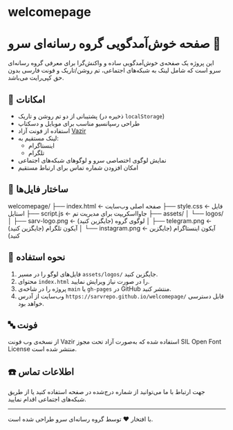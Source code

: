 # welcomepage
# صفحه خوش‌آمدگویی گروه رسانه‌ای سرو 🌿

این پروژه یک صفحه‌ی خوش‌آمدگویی ساده و واکنش‌گرا برای معرفی گروه رسانه‌ای سرو است که شامل لینک به شبکه‌های اجتماعی، تم روشن/تاریک و فونت فارسی بدون حق کپی‌رایت می‌باشد.

## 🎨 امکانات

- پشتیبانی از دو تم روشن و تاریک (ذخیره در `localStorage`)
- طراحی رسپانسیو مناسب برای موبایل و دسکتاپ
- استفاده از فونت آزاد [Vazir](https://github.com/rastikerdar/vazir-font)
- لینک مستقیم به:
  - اینستاگرام
  - تلگرام
- نمایش لوگوی اختصاصی سرو و لوگوهای شبکه‌های اجتماعی
- امکان افزودن شماره تماس برای ارتباط مستقیم

## 📁 ساختار فایل‌ها

welcomepage/
├── index.html ← صفحه اصلی وب‌سایت
├── style.css ← فایل استایل
├── script.js ← جاوااسکریپت برای مدیریت تم
├── assets/
│ └── logos/
│ ├── sarv-logo.png ← لوگوی گروه (جایگزین کنید)
│ ├── telegram.png ← آیکون تلگرام (جایگزین کنید)
│ └── instagram.png ← آیکون اینستاگرام (جایگزین کنید)


## 📝 نحوه استفاده

1. فایل‌های لوگو را در مسیر `assets/logos/` جایگزین کنید.
2. محتوای `index.html` را در صورت نیاز ویرایش نمایید.
3. پروژه را در شاخه‌ی `main` یا `gh-pages` در GitHub منتشر کنید.
4. وب‌سایت از آدرس `https://sarvrepo.github.io/welcomepage/` قابل دسترسی خواهد بود.

## 🔤 فونت

از نسخه‌ی وب فونت Vazir استفاده شده که به‌صورت آزاد تحت مجوز SIL Open Font License منتشر شده است.

## ☎️ اطلاعات تماس

جهت ارتباط با ما می‌توانید از شماره درج‌شده در صفحه استفاده کنید یا از طریق شبکه‌های اجتماعی اقدام نمایید.

---

با افتخار ❤️ توسط گروه رسانه‌ای سرو طراحی شده است.
